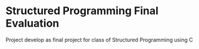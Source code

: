 # Structured Programming Final Evaluation
Project develop as final project for class of Structured Programming using C
